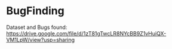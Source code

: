 # BugFinding
Dataset and Bugs found: https://drive.google.com/file/d/1zT81gTwcLR8NYcBB9Z1vHuiQX-VM1LpW/view?usp=sharing